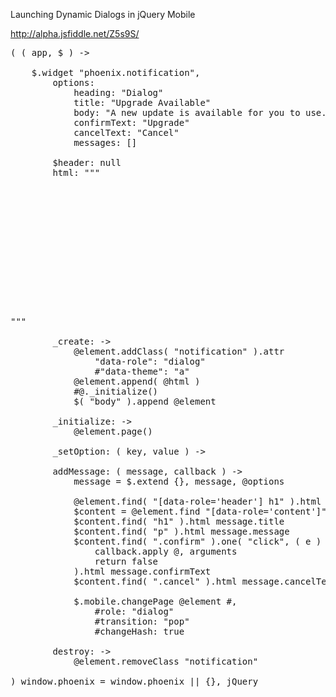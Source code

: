 Launching Dynamic Dialogs in jQuery Mobile

http://alpha.jsfiddle.net/Z5s9S/
<pre>
( ( app, $ ) -&gt;

    $.widget "phoenix.notification",
        options:
            heading: "Dialog"
            title: "Upgrade Available"
            body: "A new update is available for you to use. Would you like to upgrade?"
            confirmText: "Upgrade"
            cancelText: "Cancel"
            messages: []

        $header: null
        html: """

<div data-role="header" data-theme="d">
<h1></h1>
</div>
<div data-role="content" data-theme="c">
<h1></h1>
<a class="confirm" data-rel="back" data-role="button" data-theme="b" href="http://draft.blogger.com/blogger.g?blogID=30404818#"></a>
                <a class="cancel" data-rel="back" data-role="button" data-theme="c" href="http://draft.blogger.com/blogger.g?blogID=30404818#"></a>
</div>
"""

        _create: -&gt;
            @element.addClass( "notification" ).attr 
                "data-role": "dialog"
                #"data-theme": "a"
            @element.append( @html )
            #@._initialize()
            $( "body" ).append @element

        _initialize: -&gt;
            @element.page()

        _setOption: ( key, value ) -&gt;

        addMessage: ( message, callback ) -&gt;
            message = $.extend {}, message, @options
            
            @element.find( "[data-role='header'] h1" ).html message.heading
            $content = @element.find "[data-role='content']"
            $content.find( "h1" ).html message.title
            $content.find( "p" ).html message.message
            $content.find( ".confirm" ).one( "click", ( e ) -&gt;
                callback.apply @, arguments
                return false
            ).html message.confirmText
            $content.find( ".cancel" ).html message.cancelText
            
            $.mobile.changePage @element #,
                #role: "dialog"
                #transition: "pop"
                #changeHash: true

        destroy: -&gt;
            @element.removeClass "notification"

) window.phoenix = window.phoenix || {}, jQuery
</pre>